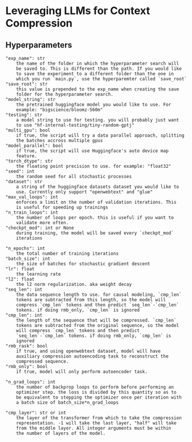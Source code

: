 # Leveraging LLMs for Context Compression

## Hyperparameters

    "exp_name": str
        the name of the folder in which the hyperparameter search will
        be saved to. This is different than the path. If you would like
        to save the experiment to a different folder than the one in
        which you run `main.py`, use the hyperparemter called `save_root`
    "save_root": str
        this value is prepended to the exp_name when creating the save
        folder for the hyperparameter search.
    "model_string": str
        the pretrained huggingface model you would like to use. For
        example: "bigscience/bloomz-560m"
    "testing": str
        a model string to use for testing. you will probably just want
        to use "hf-internal-testing/tiny-random-gptj"
    "multi_gpu": bool
        if true, the script will try a data parallel approach, splitting
        the batches accross multiple gpus
    "model_parallel": bool
        if true, the script will use Huggingface's auto device map
        feature.
    "torch_dtype": str
        the floating point precision to use. for example: "float32"
    "seed": int
        the random seed for all stochastic processes
    "dataset": str
        a string of the huggingface datasets dataset you would like to
        use. Currently only support "openwebtext" and "glue"
    "max_val_loops": int
        enforces a limit on the number of validation iterations. This
        is useful for speeding up trainings
    "n_train_loops": int
        the number of loops per epoch. this is useful if you want to
        validate more often.
    "checkpt_mod": int or None
        during training, the model will be saved every `checkpt_mod`
        iterations

    "n_epochs": int
        the total number of training iterations
    "batch_size": int
        the size of batches for stochastic gradient descent
    "lr": float
        the learning rate
    "l2": float
        the l2 norm regularization. aka weight decay
    "seq_len": int
        the data sequence length to use. for causal modeling, `cmp_len`
        tokens are subtracted from this length, so the model will
        compress `cmp_len` tokens and then predict `seq_len`-`cmp_len`
        tokens. if doing rmb_only, `cmp_len` is ignored
    "cmp_len": int
        the length of the sequence that will be compressed. `cmp_len`
        tokens are subtracted from the original sequence, so the model
        will compress `cmp_len` tokens and then predict
        `seq_len`-`cmp_len` tokens. if doing rmb_only, `cmp_len` is
        ignored
    "rmb_rask": bool
        if true, and using openwebtext dataset, model will have
        auxiliary compression autoencoding task to reconstruct the
        compressed sequence.
    "rmb_only": bool
        if true, model will only perform autoencoder task.

    "n_grad_loops": int
        the number of backprop loops to perform before performing an
        optimizer step. the loss is divided by this quantity so as to
        be equivalent to stepping the optimizer once per iteration with
        a batch size of batch_size*n_grad_loops

    "cmp_layer": str or int
        the layer of the transformer from which to take the compression
        representation. -1 will take the last layer, "half" will take
        from the middle layer. All integer arguments must be within
        the number of layers of the model.

